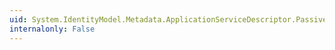 ```yaml
---
uid: System.IdentityModel.Metadata.ApplicationServiceDescriptor.PassiveRequestorEndpoints
internalonly: False
---
```

